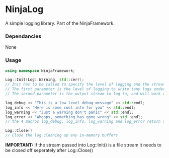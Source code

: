 # NinjaLog

A simple logging library. Part of the NinjaFramework.

### Dependancies

None

### Usage

```c++
using namespace NinjaFramework;

Log::Init(Log::Warning, std::cerr);
// Init has to be called to specify the level of logging and the stream to log to, any logs before this will be discarded
// The first parameter is the level of logging to write (any logs under this level will be ignored)
// The second parameter is the output stream to log to, and will work with any class that derives from ostream

log_debug << "This is a low level debug message" << std::endl;
log_info << "Here is some cool info for you" << std::endl;
log_warning << "Just a warning don't panic" << std::endl;
log_error << "Whoops, something has gone wrong" << std::endl;
// the 4 macros log_debug, log_info, log_warning and log_error return a ostream that are then written to with whatever you wish to log

Log::Close()
// Close the log cleaning up any in-memory buffers
```

**IMPORTANT:** If the stream passed into Log::Init() is a file stream it needs to be closed off seperately after Log::Close()
